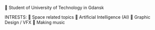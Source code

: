 📖 Student of University of Technology in Gdansk

INTRESTS:
🚀 Space related topics
🧠 Artificial Intelligence (AI)
🎨 Graphic Design / VFX
🎵  Making music
